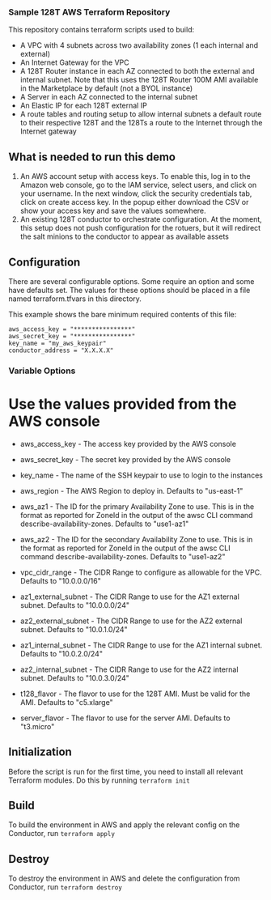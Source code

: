### Sample 128T AWS Terraform Repository ###
This repository contains terraform scripts used to build:
* A VPC with  4 subnets across two availability zones (1 each internal and external)
* An Internet Gateway for the VPC
* A 128T Router instance in each AZ connected to both the external and internal subnet.  Note that this uses the 128T Router 100M AMI available in the Marketplace by default (not a BYOL instance)
* A Server in each AZ connected to the internal subnet
* An Elastic IP for each 128T external IP
* A route tables and routing setup to allow internal subnets a default route to their respective 128T and the 128Ts a route to the Internet through the Internet gateway

## What is needed to run this demo ##
1) An AWS account setup with access keys.  To enable this, log in to the Amazon web console, go to the IAM service, select users, and click on your username.  In the next window, click the security credentials tab, click on create access key.  In the popup either download the CSV or show your access key and save the values somewhere.
2) An existing 128T conductor to orchestrate configuration.  At the moment, this setup does not push configuration for the rotuers, but it will redirect the salt minions to the conductor to appear as available assets

## Configuration ##
There are several configurable options.  Some require an option and some have defaults set.  The values for these options should be placed in a file named terraform.tfvars in this directory.  

This example shows the bare minimum required contents of this file:
```
aws_access_key = "****************"
aws_secret_key = "****************"
key_name = "my_aws_keypair"
conductor_address = "X.X.X.X"
```

### Variable Options ###
# Use the values provided from the AWS console
* aws_access_key - The access key provided by the AWS console
* aws_secret_key - The secret key provided by the AWS console
* key_name - The name of the SSH keypair to use to login to the instances

* aws_region - The AWS Region to deploy in.  Defaults to "us-east-1"
* aws_az1 - The ID for the primary Availability Zone to use.  This is in the format as reported for ZoneId in the output of the awsc CLI command describe-availability-zones.  Defaults to "use1-az1"
* aws_az2 - The ID for the secondary Availability Zone to use.  This is in the format as reported for ZoneId in the output of the awsc CLI command describe-availability-zones.  Defaults to "use1-az2"
* vpc_cidr_range - The CIDR Range to configure as allowable for the VPC.  Defaults to "10.0.0.0/16"
* az1_external_subnet - The CIDR Range to use for the AZ1 external subnet.  Defaults to "10.0.0.0/24"
* az2_external_subnet - The CIDR Range to use for the AZ2 external subnet.  Defaults to "10.0.1.0/24"
* az1_internal_subnet - The CIDR Range to use for the AZ1 internal subnet.  Defaults to "10.0.2.0/24"
* az2_internal_subnet - The CIDR Range to use for the AZ2 internal subnet.  Defaults to "10.0.3.0/24"
* t128_flavor - The flavor to use for the 128T AMI.  Must be valid for the AMI.  Defaults to "c5.xlarge"
* server_flavor - The flavor to use for the server AMI.  Defaults to "t3.micro"

## Initialization ##
Before the script is run for the first time, you need to install all relevant Terraform modules.  Do this by running `terraform init`

## Build ##
To build the environment in AWS and apply the relevant config on the Conductor, run `terraform apply`

## Destroy ##
To destroy the environment in AWS and delete the configuration from Conductor, run `terraform destroy`
